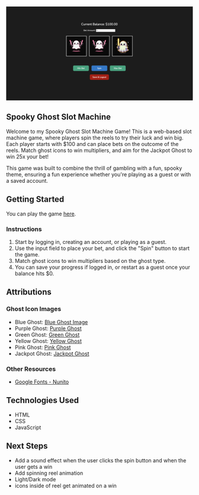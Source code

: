 ![screenshot](image.png)

## Spooky Ghost Slot Machine

Welcome to my Spooky Ghost Slot Machine Game! This is a web-based slot machine game, where players spin the reels to try their luck and win big. Each player starts with $100 and can place bets on the outcome of the reels. Match ghost icons to win multipliers, and aim for the Jackpot Ghost to win 25x your bet!

This game was built to combine the thrill of gambling with a fun, spooky theme, ensuring a fun experience whether you're playing as a guest or with a saved account.

## Getting Started

You can play the game [here](https://josemdna.github.io/Spooky-Ghost-Slot-Machine-Game/).

### Instructions
1. Start by logging in, creating an account, or playing as a guest.
2. Use the input field to place your bet, and click the "Spin" button to start the game.
3. Match ghost icons to win multipliers based on the ghost type.
4. You can save your progress if logged in, or restart as a guest once your balance hits $0.

## Attributions

### Ghost Icon Images
- Blue Ghost: [Blue Ghost Image](https://i.imgur.com/lGNZkk8.png)
- Purple Ghost: [Purple Ghost](https://i.imgur.com/vA0Kydf.png)
- Green Ghost: [Green Ghost](https://i.imgur.com/D6s6SPB.png)
- Yellow Ghost: [Yellow Ghost](https://i.imgur.com/Q9p2XKx.png)
- Pink Ghost: [Pink Ghost](https://i.imgur.com/tBMFpbj.png)
- Jackpot Ghost: [Jackpot Ghost](https://i.imgur.com/2bgBQ73.png)

### Other Resources
- [Google Fonts - Nunito](https://fonts.google.com/specimen/Nunito)

## Technologies Used
- HTML
- CSS
- JavaScript 

## Next Steps
- Add a sound effect when the user clicks the spin button and when the user gets a win
- Add spinning reel animation
- Light/Dark mode 
- icons inside of reel get animated on a win





